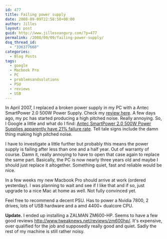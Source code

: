 ```yaml
---
id: 477
title: Failing power supply
date: 2008-09-09T22:58:50+00:00
author: Jilles
layout: post
guid: http://www.jillesvangurp.com/?p=477
permalink: /2008/09/09/failing-power-supply/
dsq_thread_id:
  - "336377668"
categories:
  - Blog Posts
tags:
  - google
  - Macbook Pro
  - PC
  - problemsandsolutions
  - PSU
  - reviews
  - USB
---
```

In April 2007, I replaced a broken power supply in my PC with a Antec SmartPower 2.0 500W Power Supply. Check my <a href="http://www.jillesvangurp.com/2007/04/11/antec-smartpower-20-500-watt-review/">review here</a>. A few days ago, my pc has started producing a high pitched noise. Really annoying. So, I Google a little and what do I find: <a href="http://forums.slickdeals.net/archive/index.php/archive/t-616300.html">Antec SmartPower 2.0 500W Power Supplies apparently have 21% failure rate</a>. Tell tale signs include the damn thing making high pitched noise.

I have to investigate a little further but probably this means the power supply is failing after less than one and a half year. Out of warranty of course. Damn it, really annoying to have to open that case again to replace the same part. Basically, the PC is now nearly three years old and maybe I should just replace it altogether. Something quiet, fast and reliable would be nice.

In a few weeks my new Macbook Pro should arrive at work (ordered yesterday). I was planning to wait and see if I like that and if so, just upgrade to a nice Mac at home as well. Not fully convinced yet.

Feel free to recommend a decent PSU. Has to power a Nvidia 7800, 2 drives, lots of USB hardware and a amd 4400+ dualcore CPU.

<strong>Update.</strong> I ended up installing a ZALMAN ZM600-HP. Seems to have a few good reviews <a rel="nofollow" href="http://www.tweaknews.net/reviews/zm600hp/">http://www.tweaknews.net/reviews/zm600hp/</a>. It's expensive, over qualified for the job and supposedly really good and quiet. Sadly the rest of my machine is still rather noisy.